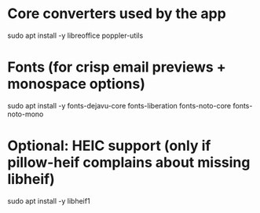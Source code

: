 # Core converters used by the app
sudo apt install -y libreoffice poppler-utils

# Fonts (for crisp email previews + monospace options)
sudo apt install -y fonts-dejavu-core fonts-liberation fonts-noto-core fonts-noto-mono

# Optional: HEIC support (only if pillow-heif complains about missing libheif)
sudo apt install -y libheif1

